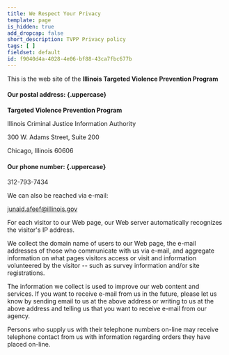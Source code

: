 ```yaml
---
title: We Respect Your Privacy
template: page
is_hidden: true
add_dropcap: false
short_description: TVPP Privacy policy
tags: [ ]
fieldset: default
id: f9040d4a-4028-4e06-bf88-43ca7fbc677b
---
```

This is the web site of the **Illinois Targeted Violence Prevention Program**

#### Our postal address: {.uppercase}

**Targeted Violence Prevention Program**

Illinois Criminal Justice Information Authority

300 W. Adams Street, Suite 200

Chicago, Illinois 60606

#### Our phone number: {.uppercase}

312-793-7434

We can also be reached via e-mail:

[junaid.afeef@illinois.gov](mailto:junaid.afeef@illinois.gov)

For each visitor to our Web page, our Web server automatically recognizes the visitor's IP address.

We collect the domain name of users to our Web page, the e-mail addresses of those who communicate with us via e-mail, and aggregate information on what pages visitors access or visit and information volunteered by the visitor -- such as survey information and/or site registrations.

The information we collect is used to improve our web content and services. If you want to receive e-mail from us in the future, please let us know by sending email to us at the above address or writing to us at the above address and telling us that you want to receive e-mail from our agency.

Persons who supply us with their telephone numbers on-line may receive telephone contact from us with information regarding orders they have placed on-line.